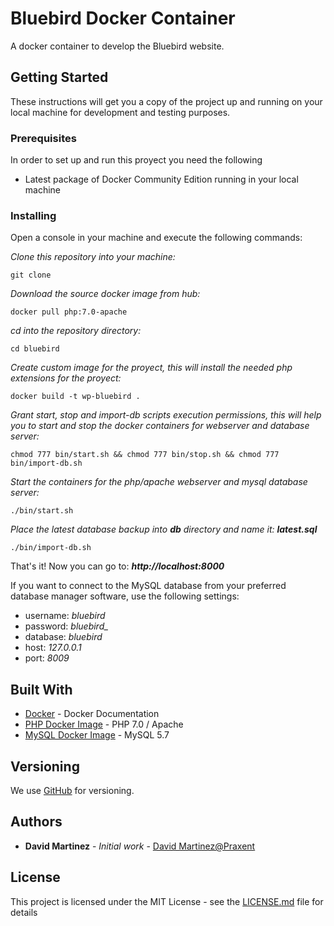 # Bluebird Docker Container

A docker container to develop the Bluebird website.

## Getting Started

These instructions will get you a copy of the project up and running on your local machine for development and testing purposes.

### Prerequisites

In order to set up and run this proyect you need the following

- Latest package of Docker Community Edition running in your local machine

### Installing

Open a console in your machine and execute the following commands:

*Clone this repository into your machine:*

```
git clone 
```

*Download the source docker image from hub:*

```
docker pull php:7.0-apache
```

*cd into the repository directory:*

```
cd bluebird
```

*Create custom image for the proyect, this will install the needed php extensions for the proyect:*

```
docker build -t wp-bluebird .
```

*Grant start, stop and import-db scripts execution permissions, this will help you to start and stop the docker containers for webserver and database server:*

```
chmod 777 bin/start.sh && chmod 777 bin/stop.sh && chmod 777 bin/import-db.sh
```

*Start the containers for the php/apache webserver and mysql database server:*

```
./bin/start.sh
```

*Place the latest database backup into __db__ directory and name it: __latest.sql__*

```
./bin/import-db.sh
```


That's it! Now you can go to: *__http://localhost:8000__*

If you want to connect to the MySQL database from your preferred database manager software, use the following settings:

- username: *bluebird*
- password: *bluebird_*
- database: *bluebird*
- host: *127.0.0.1*
- port: *8009*

## Built With

* [Docker](https://docs.docker.com/) - Docker Documentation
* [PHP Docker Image](https://hub.docker.com/_/php/) - PHP 7.0 / Apache
* [MySQL Docker Image](https://hub.docker.com/_/mysql/) - MySQL 5.7

## Versioning

We use [GitHub](https://github.com/) for versioning.

## Authors

* **David Martinez** - *Initial work* - [David Martinez@Praxent](https://github.com/praxent-davidmartinez)

## License

This project is licensed under the MIT License - see the [LICENSE.md](LICENSE.md) file for details

